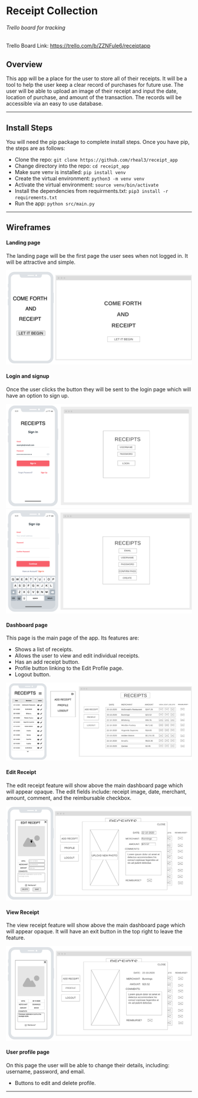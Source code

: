 # Receipt Collection

###### Trello board for tracking

Trello Board Link: https://trello.com/b/ZZNFule6/receiptapp

## Overview

This app will be a place for the user to store all of their receipts. It will be a tool to help the user keep a clear record of purchases for future use. The user will be able to upload an image of their receipt and input the date, location of purchase, and amount of the transaction. The records will be accessible via an easy to use database.

---

## Install Steps

You will need the pip package to complete install steps. Once you have pip, the steps are as follows:

- Clone the repo: `git clone https://github.com/rheal3/receipt_app`
- Change directory into the repo: `cd receipt_app`
- Make sure venv is installed: `pip install venv`
- Create the virtual environment: `python3 -m venv venv`
- Activate the virtual environment: `source venv/bin/activate`
- Install the dependencies from requirments.txt: `pip3 install -r requirements.txt`
- Run the app: `python src/main.py`

---

## Wireframes

#### Landing page

The landing page will be the first page the user sees when not logged in. It will be attractive and simple.

![](docs/wireframes/landing.png)

#### Login and signup

Once the user clicks the button they will be sent to the login page which will have an option to sign up.

![](docs/wireframes/login.png)
![](docs/wireframes/create_account.png)

#### Dashboard page

This page is the main page of the app. Its features are:

- Shows a list of receipts.
- Allows the user to view and edit individual receipts.
- Has an add receipt button.
- Profile button linking to the Edit Profile page.
- Logout button.

![](docs/wireframes/dashboard.png)

#### Edit Receipt

The edit receipt feature will show above the main dashboard page which will appear opaque. The edit fields include: receipt image, date, merchant, amount, comment, and the reimbursable checkbox.

![](docs/wireframes/edit_receipt.png)

#### View Receipt

The view receipt feature will show above the main dashboard page which will appear opaque. It will have an exit button in the top right to leave the feature.

![](docs/wireframes/view_single.png)


#### User profile page

On this page the user will be able to change their details, including: username, password, and email.

- Buttons to edit and delete profile.

<!-- img for user profile -->

---
